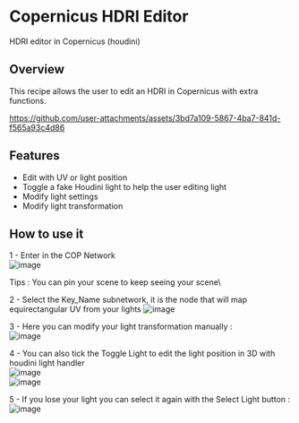 # Copernicus HDRI Editor
HDRI editor in Copernicus (houdini)

## Overview

This recipe allows the user to edit an HDRI in Copernicus with extra functions.

https://github.com/user-attachments/assets/3bd7a109-5867-4ba7-841d-f565a93c4d86

## Features

- Edit with UV or light position
- Toggle a fake Houdini light to help the user editing light
- Modify light settings
- Modify light transformation

## How to use it

1 - Enter in the COP Network\
![image](https://github.com/user-attachments/assets/068c91f2-3b48-4c11-a323-a3e900259fcc)

Tips : You can pin your scene to keep seeing your scene\

2 - Select the Key_Name subnetwork, it is the node that will map equirectangular UV from your lights
![image](https://github.com/user-attachments/assets/687eeda1-9529-4406-90aa-8927eb7cc541)

3 - Here you can modify your light transformation manually :\
![image](https://github.com/user-attachments/assets/73e8e5a9-b76f-4255-8e10-e2f94645f0d8)

4 - You can also tick the Toggle Light to edit the light position in 3D with houdini light handler\
![image](https://github.com/user-attachments/assets/efb5216d-5ad4-4946-a590-1e2da1f4a319) \
![image](https://github.com/user-attachments/assets/4aba29bf-5460-4cc2-af4a-fc2e0eab1891)

5 - If you lose your light you can select it again with the Select Light button :\
![image](https://github.com/user-attachments/assets/dd7a0969-daa5-46b7-b397-58bb4aaa97d3)

